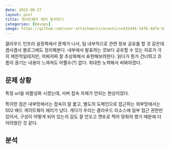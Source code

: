 ```yaml
---
date: 2025-06-27
layout: post
title: 게이트웨이 에러 분석하기
categories: [Devops]
image: https://github.com/user-attachments/assets/ce432444-14f6-4d7e-b3aa-fe89cffd81c1
---
```


클라우드 인프라 설정쪽에서 문제가 나서, 팀 내부적으로 관련 정보 공유를 할 것 같은데 겸사겸사 블로그에도 정리해본다.
내부에서 발표하는 것보다 공유할 수 있는 자료가 극히 제한적일테지만, 어찌저찌 잘 추상화해서 표현해보려한다.
읽다가 뭔가 건너뛰고 흐름이 끊기는 내용이 느껴져도 어쩔수(?) 없다. 최대한 노력해서 써봐야겠다.

## 문제 상황

특정 url을 비활성화 시켰는데, 서버 접속 자체가 안되는 현상이었다.

특이한 점은 내부망에서는 접속이 잘 붙고, 별도의 도메인으로 접근하는 외부망에서는 502 배드 게이트웨이 에러가 났다.
게다가 우리는 클라우드 리소스에 일부 접근 권한만 있어서, 구성이 어떻게 되어 있는지 감도 잘 안오고 껜또로 찍어 맞춰야 했기 때문에 더 어려웠던 것 같다.

## 분석


